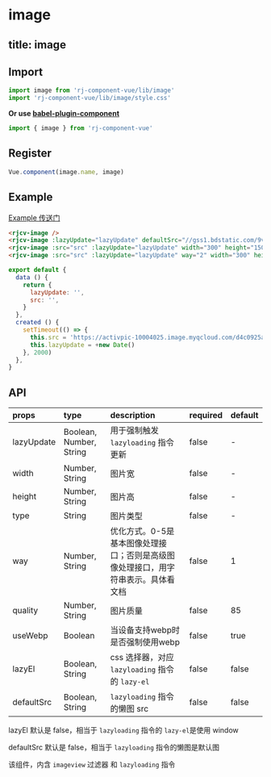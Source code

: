 # image

title: image
---

## Import

``` js
import image from 'rj-component-vue/lib/image'
import 'rj-component-vue/lib/image/style.css'
```

**Or use [babel-plugin-component](https://www.npmjs.com/package/babel-plugin-component)**

``` js
import { image } from 'rj-component-vue'
```

## Register

``` js
Vue.component(image.name, image)
```

## Example

[Example 传送门](//zhouyu1993.github.io/rjcv/image)

``` html
<rjcv-image />
<rjcv-image :lazyUpdate="lazyUpdate" defaultSrc="//gss1.bdstatic.com/9vo3dSag_xI4khGkpoWK1HF6hhy/baike/c0%3Dbaike116%2C5%2C5%2C116%2C38/sign=8d1fde4a32a85edfee81f671283d6246/314e251f95cad1c896a84b3d793e6709c93d519c.jpg" />
<rjcv-image :src="src" :lazyUpdate="lazyUpdate" width="300" height="150" defaultSrc="//gss1.bdstatic.com/9vo3dSag_xI4khGkpoWK1HF6hhy/baike/c0%3Dbaike116%2C5%2C5%2C116%2C38/sign=8d1fde4a32a85edfee81f671283d6246/314e251f95cad1c896a84b3d793e6709c93d519c.jpg" />
<rjcv-image :src="src" :lazyUpdate="lazyUpdate" way="2" width="300" height="150" type="jpeg" :useWebp="false" defaultSrc="//gss1.bdstatic.com/9vo3dSag_xI4khGkpoWK1HF6hhy/baike/c0%3Dbaike116%2C5%2C5%2C116%2C38/sign=8d1fde4a32a85edfee81f671283d6246/314e251f95cad1c896a84b3d793e6709c93d519c.jpg" />
```

``` js
export default {
  data () {
    return {
      lazyUpdate: '',
      src: '',
    }
  },
  created () {
    setTimeout(() => {
      this.src = 'https://activpic-10004025.image.myqcloud.com/d4c0925a-19e5-4169-a387-853367efb7c9'
      this.lazyUpdate = +new Date()
    }, 2000)
  },
}
```

## API

| props | type | description | required | default |
|:---|:---|:---|:---|:---|
| lazyUpdate | Boolean, Number, String | 用于强制触发 `lazyloading` 指令更新 | false | - |
| width | Number, String | 图片宽 | false | - |
| height | Number, String | 图片高 | false | - |
| type | String | 图片类型 | false | - |
| way | Number, String | 优化方式。0-5是基本图像处理接口；否则是高级图像处理接口，用字符串表示。具体看文档 | false | 1 |
| quality | Number, String | 图片质量 | false | 85 |
| useWebp | Boolean | 当设备支持webp时是否强制使用webp | false | true |
| lazyEl | Boolean, String | css 选择器，对应 `lazyloading` 指令的 `lazy-el` | false | false |
| defaultSrc | Boolean, String | `lazyloading` 指令的懒图 src  | false | false |

lazyEl 默认是 false，相当于 `lazyloading` 指令的 `lazy-el`是使用 window

defaultSrc 默认是 false，相当于 `lazyloading` 指令的懒图是默认图

该组件，内含 `imageview` 过滤器 和 `lazyloading` 指令
